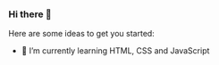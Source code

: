 ### Hi there 👋




Here are some ideas to get you started:


- 🌱 I’m currently learning HTML, CSS and JavaScript


